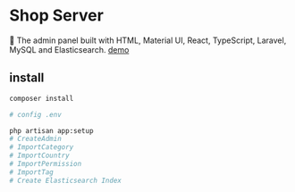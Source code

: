 # Shop Server

🛒 The admin panel built with HTML, Material UI, React, TypeScript, Laravel, MySQL and Elasticsearch. [demo](https://shop.yibu.app/admin.html)


## install

```bash
composer install

# config .env

php artisan app:setup
# CreateAdmin
# ImportCategory
# ImportCountry
# ImportPermission
# ImportTag
# Create Elasticsearch Index

```
